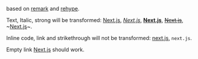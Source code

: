 based on [remark](https://github.com/remarkjs/remark) and [rehype](https://github.com/rehypejs/rehype).

Text, Italic, strong will be transformed: [Next.js](https://github.com/vercel/next.js), _[Next.js](https://github.com/vercel/next.js)_, **[Next.js](https://github.com/vercel/next.js)**, ~~[Next.js](https://github.com/vercel/next.js)~~, ~[Next.js](https://github.com/vercel/next.js)~.

Inline code, link and strikethrough will not be transformed: [next.js](https://github.com/vercel/next.js), `next.js`.

Empty link [Next.js](https://github.com/vercel/next.js) should work.

